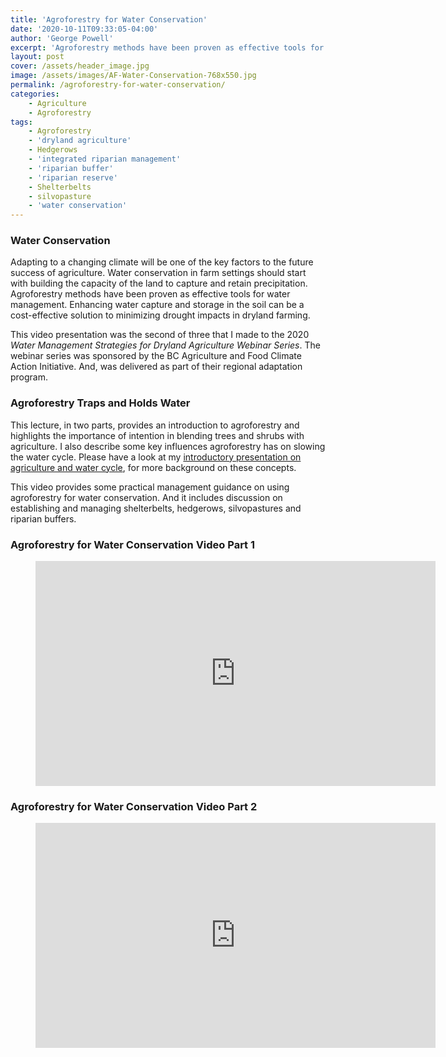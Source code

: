 ```yaml
---
title: 'Agroforestry for Water Conservation'
date: '2020-10-11T09:33:05-04:00'
author: 'George Powell'
excerpt: 'Agroforestry methods have been proven as effective tools for water management. Enhancing water capture and storage in the soil can be a cost-effective solution to minimizing drought impacts in dryland farming.'
layout: post
cover: /assets/header_image.jpg
image: /assets/images/AF-Water-Conservation-768x550.jpg
permalink: /agroforestry-for-water-conservation/
categories:
    - Agriculture
    - Agroforestry
tags:
    - Agroforestry
    - 'dryland agriculture'
    - Hedgerows
    - 'integrated riparian management'
    - 'riparian buffer'
    - 'riparian reserve'
    - Shelterbelts
    - silvopasture
    - 'water conservation'
---
```


### Water Conservation

Adapting to a changing climate will be one of the key factors to the future success of agriculture. Water conservation in farm settings should start with building the capacity of the land to capture and retain precipitation. Agroforestry methods have been proven as effective tools for water management. Enhancing water capture and storage in the soil can be a cost-effective solution to minimizing drought impacts in dryland farming.

This video presentation was the second of three that I made to the 2020 *Water Management Strategies for Dryland Agriculture Webinar Series*. The webinar series was sponsored by the BC Agriculture and Food Climate Action Initiative. And, was delivered as part of their regional adaptation program.

### Agroforestry Traps and Holds Water

This lecture, in two parts, provides an introduction to agroforestry and highlights the importance of intention in blending trees and shrubs with agriculture. I also describe some key influences agroforestry has on slowing the water cycle. Please have a look at my [introductory presentation on agriculture and water cycle](https://agforinsight.com/agriculture-and-the-water-cycle), for more background on these concepts.

This video provides some practical management guidance on using agroforestry for water conservation. And it includes discussion on establishing and managing shelterbelts, hedgerows, silvopastures and riparian buffers.

### Agroforestry for Water Conservation Video Part 1

<figure><div><iframe allow="accelerometer; autoplay; clipboard-write; encrypted-media; gyroscope; picture-in-picture" allowfullscreen="" frameborder="0" height="360" loading="lazy" src="https://www.youtube.com/embed/O3wWphANnHk?feature=oembed" title="Agroforestry for Water Management part 1" width="640"></iframe></div></figure>

### Agroforestry for Water Conservation Video Part 2

<figure><div><iframe allow="accelerometer; autoplay; clipboard-write; encrypted-media; gyroscope; picture-in-picture" allowfullscreen="" frameborder="0" height="360" loading="lazy" src="https://www.youtube.com/embed/vNmyNp8rpN0?feature=oembed" title="Agroforestry For Water Management part 2" width="640"></iframe></div></figure>
